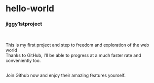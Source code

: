 # hello-world
<h3><b>jiggy1stproject</b></h3><br><br>
This is my first project and step to freedom and exploration of the web world<br>
Thanks to GitHub, I'll be able to progress at a much faster rate and conveniently too.<br><br>


<span>Join Github now and enjoy their amazing features yourself.</span>
